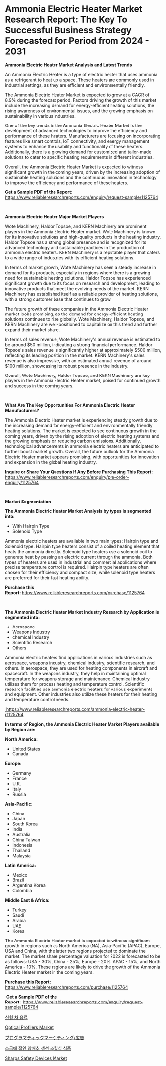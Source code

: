 <p><h1>Ammonia Electric Heater Market Research Report: The Key To Successful Business Strategy Forecasted for Period from 2024 - 2031</h1></p><p><strong>Ammonia Electric Heater Market Analysis and Latest Trends</strong></p>
<p><p>An Ammonia Electric Heater is a type of electric heater that uses ammonia as a refrigerant to heat up a space. These heaters are commonly used in industrial settings, as they are efficient and environmentally friendly.</p><p>The Ammonia Electric Heater Market is expected to grow at a CAGR of 8.9% during the forecast period. Factors driving the growth of this market include the increasing demand for energy-efficient heating solutions, the rising awareness of environmental issues, and the growing emphasis on sustainability in various industries.</p><p>One of the key trends in the Ammonia Electric Heater Market is the development of advanced technologies to improve the efficiency and performance of these heaters. Manufacturers are focusing on incorporating features like smart controls, IoT connectivity, and energy management systems to enhance the usability and functionality of these heaters. Additionally, there is a growing demand for customized and tailor-made solutions to cater to specific heating requirements in different industries.</p><p>Overall, the Ammonia Electric Heater Market is expected to witness significant growth in the coming years, driven by the increasing adoption of sustainable heating solutions and the continuous innovation in technology to improve the efficiency and performance of these heaters.</p></p>
<p><strong>Get a Sample PDF of the Report:&nbsp;</strong> <a href="https://www.reliableresearchreports.com/enquiry/request-sample/1125764">https://www.reliableresearchreports.com/enquiry/request-sample/1125764</a></p>
<p>&nbsp;</p>
<p><strong>Ammonia Electric Heater Major Market Players</strong></p>
<p><p>Wote Machinery, Haldor Topsoe, and KERN Machinery are prominent players in the Ammonia Electric Heater market. Wote Machinery is known for its innovative solutions and high-quality products in the heating industry. Haldor Topsoe has a strong global presence and is recognized for its advanced technology and sustainable practices in the production of ammonia electric heaters. KERN Machinery is a reputable player that caters to a wide range of industries with its efficient heating solutions.</p><p>In terms of market growth, Wote Machinery has seen a steady increase in demand for its products, especially in regions where there is a growing need for sustainable heating solutions. Haldor Topsoe has experienced significant growth due to its focus on research and development, leading to innovative products that meet the evolving needs of the market. KERN Machinery has established itself as a reliable provider of heating solutions, with a strong customer base that continues to grow.</p><p>The future growth of these companies in the Ammonia Electric Heater market looks promising, as the demand for energy-efficient heating solutions continues to rise globally. Wote Machinery, Haldor Topsoe, and KERN Machinery are well-positioned to capitalize on this trend and further expand their market share.</p><p>In terms of sales revenue, Wote Machinery's annual revenue is estimated to be around $50 million, indicating a strong financial performance. Haldor Topsoe's sales revenue is significantly higher at approximately $500 million, reflecting its leading position in the market. KERN Machinery's sales revenue is also impressive, with an estimated annual revenue of around $100 million, showcasing its robust presence in the industry.</p><p>Overall, Wote Machinery, Haldor Topsoe, and KERN Machinery are key players in the Ammonia Electric Heater market, poised for continued growth and success in the coming years.</p></p>
<p>&nbsp;</p>
<p><strong>What Are The Key Opportunities For Ammonia Electric Heater Manufacturers?</strong></p>
<p><p>The Ammonia Electric Heater market is experiencing steady growth due to the increasing demand for energy-efficient and environmentally friendly heating solutions. The market is expected to see continuous growth in the coming years, driven by the rising adoption of electric heating systems and the growing emphasis on reducing carbon emissions. Additionally, technological advancements in ammonia electric heaters are anticipated to further boost market growth. Overall, the future outlook for the Ammonia Electric Heater market appears promising, with opportunities for innovation and expansion in the global heating industry.</p></p>
<p><strong>Inquire or Share Your Questions If Any Before Purchasing This Report:</strong> <a href="https://www.reliableresearchreports.com/enquiry/pre-order-enquiry/1125764">https://www.reliableresearchreports.com/enquiry/pre-order-enquiry/1125764</a></p>
<p>&nbsp;</p>
<p><strong>Market Segmentation</strong></p>
<p><strong>The Ammonia Electric Heater Market Analysis by types is segmented into:</strong></p>
<p><ul><li>With Hairpin Type</li><li>Solenoid Type</li></ul></p>
<p><p>Ammonia electric heaters are available in two main types: Hairpin type and Solenoid type. Hairpin type heaters consist of a coiled heating element that heats the ammonia directly. Solenoid type heaters use a solenoid coil to generate heat by passing an electric current through the ammonia. Both types of heaters are used in industrial and commercial applications where precise temperature control is required. Hairpin type heaters are often chosen for their efficiency and compact size, while solenoid type heaters are preferred for their fast heating ability.</p></p>
<p><strong>Purchase this Report:&nbsp;</strong><a href="https://www.reliableresearchreports.com/purchase/1125764">https://www.reliableresearchreports.com/purchase/1125764</a></p>
<p>&nbsp;</p>
<p><strong>The Ammonia Electric Heater Market Industry Research by Application is segmented into:</strong></p>
<p><ul><li>Aerospace</li><li>Weapons Industry</li><li>chemical Industry</li><li>Scientific Research</li><li>Others</li></ul></p>
<p><p>Ammonia electric heaters find applications in various industries such as aerospace, weapons industry, chemical industry, scientific research, and others. In aerospace, they are used for heating components in aircraft and spacecraft. In the weapons industry, they help in maintaining optimal temperature for weapons storage and maintenance. Chemical industry utilizes them for process heating and temperature control. Scientific research facilities use ammonia electric heaters for various experiments and equipment. Other industries also utilize these heaters for their heating and temperature control needs.</p></p>
<p><a href="https://www.reliableresearchreports.com/ammonia-electric-heater-r1125764">&nbsp;https://www.reliableresearchreports.com/ammonia-electric-heater-r1125764</a></p>
<p><strong>In terms of Region, the Ammonia Electric Heater Market Players available by Region are:</strong></p>
<p>
    <p> <strong> North America: </strong>
        <ul>
            <li>United States</li>
            <li>Canada</li>
        </ul>
        </p> 
    <p> <strong> Europe: </strong>
        <ul>
            <li>Germany</li>
            <li>France</li>
            <li>U.K.</li>
            <li>Italy</li>
            <li>Russia</li>
        </ul>
        </p> 
    <p> <strong> Asia-Pacific: </strong>
        <ul>
            <li>China</li>
            <li>Japan</li>
            <li>South Korea</li>
            <li>India</li>
            <li>Australia</li>
            <li>China Taiwan</li>
            <li>Indonesia</li>
            <li>Thailand</li>
            <li>Malaysia</li>
        </ul>
        </p> 
    <p> <strong> Latin America: </strong>
        <ul>
            <li>Mexico</li>
            <li>Brazil</li>
            <li>Argentina Korea</li>
            <li>Colombia</li>
        </ul>
        </p> 
    <p> <strong> Middle East & Africa: </strong>
        <ul>
            <li>Turkey</li>
            <li>Saudi</li>
            <li>Arabia</li>
            <li>UAE</li>
            <li>Korea</li>
        </ul>
    </p>
    </p>
<p><p>The Ammonia Electric Heater market is expected to witness significant growth in regions such as North America (NA), Asia-Pacific (APAC), Europe, USA and China, with the latter two regions projected to dominate the market. The market share percentage valuation for 2022 is forecasted to be as follows: USA - 30%, China - 25%, Europe - 20%, APAC - 15%, and North America - 10%. These regions are likely to drive the growth of the Ammonia Electric Heater market in the coming years.</p></p>
<p><strong>Purchase this Report: </strong><a href="https://www.reliableresearchreports.com/purchase/1125764">https://www.reliableresearchreports.com/purchase/1125764</a></p>
<p>&nbsp;<strong>Get a Sample PDF of the Report:&nbsp;&nbsp;</strong><a href="https://www.reliableresearchreports.com/enquiry/request-sample/1125764">https://www.reliableresearchreports.com/enquiry/request-sample/1125764</a></p>
<p><strong></strong></p>
<p><p><a href="https://github.com/Edwards13Jessica/Market-Research-Report-List-1/blob/main/9121141173721.md">신형 차 음료</a></p><p><a href="https://github.com/globismark/Market-Research-Report-List-4/blob/main/optical-profilers-market.md">Optical Profilers Market</a></p><p><a href="https://github.com/LeanneBruen2023/Market-Research-Report-List-2/blob/main/8730410161337.md">プログラマティックマーケティング/広告</a></p><p><a href="https://github.com/chupp85/Market-Research-Report-List-2/blob/main/4822602173720.md">소금에 절인 양배추 생선 조립식 식품</a></p><p><a href="https://github.com/bobicer/Market-Research-Report-List-4/blob/main/sharps-safety-devices-market.md">Sharps Safety Devices Market</a></p></p>